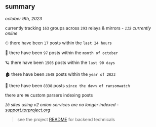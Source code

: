 
## summary
_october 9th, 2023_

currently tracking `163` groups across `293` relays & mirrors - _`115` currently online_

⏲ there have been `17` posts within the `last 24 hours`

🦈 there have been `97` posts within the `month of october`

🪐 there have been `1505` posts within the `last 90 days`

🏚 there have been `3648` posts within the `year of 2023`

🦕 there have been `8338` posts `since the dawn of ransomwatch`

there are `96` custom parsers indexing posts

_`20` sites using v2 onion services are no longer indexed - [support.torproject.org](https://support.torproject.org/onionservices/v2-deprecation/)_

> see the project [README](https://github.com/joshhighet/ransomwatch#ransomwatch--) for backend technicals
